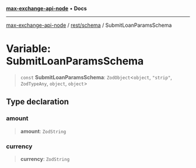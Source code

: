 [**max-exchange-api-node**](../../../README.md) • **Docs**

***

[max-exchange-api-node](../../../modules.md) / [rest/schema](../README.md) / SubmitLoanParamsSchema

# Variable: SubmitLoanParamsSchema

> `const` **SubmitLoanParamsSchema**: `ZodObject`\<`object`, `"strip"`, `ZodTypeAny`, `object`, `object`\>

## Type declaration

### amount

> **amount**: `ZodString`

### currency

> **currency**: `ZodString`
